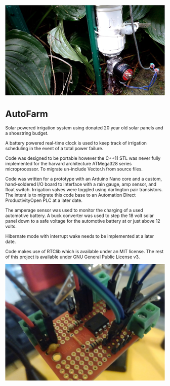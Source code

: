 <img src="https://raw.githubusercontent.com/nadir-it/AutoFarm/main/rain_gauge.jpg">

# AutoFarm
Solar powered irrigation system using donated 20 year old solar panels and a shoestring budget.

A battery powered real-time clock is used to keep track of irrigation scheduling in the event of a total power failure.

Code was designed to be portable however the C++11 STL was never fully implemented for the harvard architecture ATMega328 series microprocessor. To migrate un-include Vector.h from source files.

Code was written for a prototype with an Arduino Nano core and a custom, hand-soldered I/O board to interface with a rain gauge, amp sensor, and float switch. Irrigation valves were toggled using darlington pair transistors. The intent is to migrate this code base to an Automation Direct ProductivityOpen PLC at a later date.

The amperage sensor was used to monitor the charging of a used automotive battery. A buck converter was used to step the 18 volt solar panel down to a safe voltage for the automotive battery at or just above 12 volts.

Hibernate mode with interrupt wake needs to be implemented at a later date.

Code makes use of RTClib which is available under an MIT license. The rest of this project is available under GNU General Public License v3.

<img src="https://raw.githubusercontent.com/nadir-it/AutoFarm/main/OpAmp.JPG">
